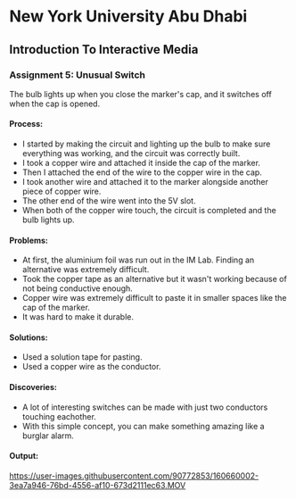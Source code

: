 # New York University Abu Dhabi
## Introduction To Interactive Media
### Assignment 5: Unusual Switch

The bulb lights up when you close the marker's cap, and it switches off when the cap is opened.

#### Process:
- I started by making the circuit and lighting up the bulb to make sure everything was working, and the circuit was correctly built.
- I took a copper wire and attached it inside the cap of the marker.
- Then I attached the end of the wire to the copper wire in the cap.
- I took another wire and attached it to the marker alongside another piece of copper wire.
- The other end of the wire went into the 5V slot.
- When both of the copper wire touch, the circuit is completed and the bulb lights up.

#### Problems:
- At first, the aluminium foil was run out in the IM Lab. Finding an alternative was extremely difficult.
- Took the copper tape as an alternative but it wasn't working because of not being conductive enough.
- Copper wire was extremely difficult to paste it in smaller spaces like the cap of the marker.
- It was hard to make it durable.

#### Solutions:
- Used a solution tape for pasting.
- Used a copper wire as the conductor.

#### Discoveries:
- A lot of interesting switches can be made with just two conductors touching eachother.
- With this simple concept, you can make something amazing like a burglar alarm.

#### Output:


https://user-images.githubusercontent.com/90772853/160660002-3ea7a946-76bd-4556-af10-673d2111ec63.MOV
